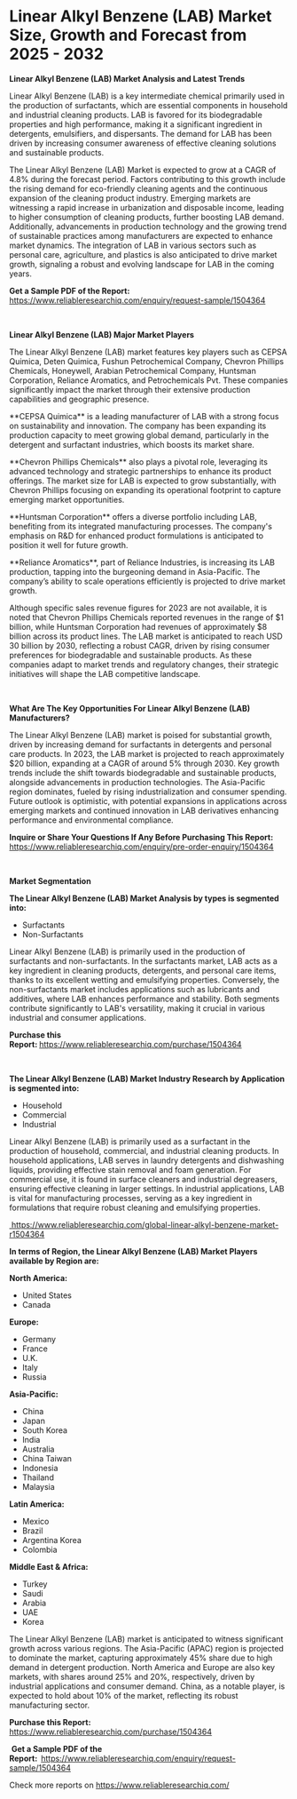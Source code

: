 <p><h1>Linear Alkyl Benzene (LAB) Market Size, Growth and Forecast from 2025 - 2032</h1></p><p><strong>Linear Alkyl Benzene (LAB) Market Analysis and Latest Trends</strong></p>
<p><p>Linear Alkyl Benzene (LAB) is a key intermediate chemical primarily used in the production of surfactants, which are essential components in household and industrial cleaning products. LAB is favored for its biodegradable properties and high performance, making it a significant ingredient in detergents, emulsifiers, and dispersants. The demand for LAB has been driven by increasing consumer awareness of effective cleaning solutions and sustainable products.</p><p>The Linear Alkyl Benzene (LAB) Market is expected to grow at a CAGR of 4.8% during the forecast period. Factors contributing to this growth include the rising demand for eco-friendly cleaning agents and the continuous expansion of the cleaning product industry. Emerging markets are witnessing a rapid increase in urbanization and disposable income, leading to higher consumption of cleaning products, further boosting LAB demand. Additionally, advancements in production technology and the growing trend of sustainable practices among manufacturers are expected to enhance market dynamics. The integration of LAB in various sectors such as personal care, agriculture, and plastics is also anticipated to drive market growth, signaling a robust and evolving landscape for LAB in the coming years.</p></p>
<p><strong>Get a Sample PDF of the Report:&nbsp;</strong> <a href="https://www.reliableresearchiq.com/enquiry/request-sample/1504364?utm_campaign=2335&utm_medium=2&utm_source=Github&utm_content=ia&utm_term=23032025&utm_id=linear-alkyl-benzene-lab">https://www.reliableresearchiq.com/enquiry/request-sample/1504364</a></p>
<p>&nbsp;</p>
<p><strong>Linear Alkyl Benzene (LAB) Major Market Players</strong></p>
<p><p>The Linear Alkyl Benzene (LAB) market features key players such as CEPSA Quimica, Deten Quimica, Fushun Petrochemical Company, Chevron Phillips Chemicals, Honeywell, Arabian Petrochemical Company, Huntsman Corporation, Reliance Aromatics, and Petrochemicals Pvt. These companies significantly impact the market through their extensive production capabilities and geographic presence.</p><p>**CEPSA Quimica** is a leading manufacturer of LAB with a strong focus on sustainability and innovation. The company has been expanding its production capacity to meet growing global demand, particularly in the detergent and surfactant industries, which boosts its market share.</p><p>**Chevron Phillips Chemicals** also plays a pivotal role, leveraging its advanced technology and strategic partnerships to enhance its product offerings. The market size for LAB is expected to grow substantially, with Chevron Phillips focusing on expanding its operational footprint to capture emerging market opportunities.</p><p>**Huntsman Corporation** offers a diverse portfolio including LAB, benefiting from its integrated manufacturing processes. The company's emphasis on R&D for enhanced product formulations is anticipated to position it well for future growth.</p><p>**Reliance Aromatics**, part of Reliance Industries, is increasing its LAB production, tapping into the burgeoning demand in Asia-Pacific. The company’s ability to scale operations efficiently is projected to drive market growth.</p><p>Although specific sales revenue figures for 2023 are not available, it is noted that Chevron Phillips Chemicals reported revenues in the range of $1 billion, while Huntsman Corporation had revenues of approximately $8 billion across its product lines. The LAB market is anticipated to reach USD 30 billion by 2030, reflecting a robust CAGR, driven by rising consumer preferences for biodegradable and sustainable products. As these companies adapt to market trends and regulatory changes, their strategic initiatives will shape the LAB competitive landscape.</p></p>
<p>&nbsp;</p>
<p><strong>What Are The Key Opportunities For Linear Alkyl Benzene (LAB) Manufacturers?</strong></p>
<p><p>The Linear Alkyl Benzene (LAB) market is poised for substantial growth, driven by increasing demand for surfactants in detergents and personal care products. In 2023, the LAB market is projected to reach approximately $20 billion, expanding at a CAGR of around 5% through 2030. Key growth trends include the shift towards biodegradable and sustainable products, alongside advancements in production technologies. The Asia-Pacific region dominates, fueled by rising industrialization and consumer spending. Future outlook is optimistic, with potential expansions in applications across emerging markets and continued innovation in LAB derivatives enhancing performance and environmental compliance.</p></p>
<p><strong>Inquire or Share Your Questions If Any Before Purchasing This Report:</strong> <a href="https://www.reliableresearchiq.com/enquiry/pre-order-enquiry/1504364?utm_campaign=2335&utm_medium=2&utm_source=Github&utm_content=ia&utm_term=23032025&utm_id=linear-alkyl-benzene-lab">https://www.reliableresearchiq.com/enquiry/pre-order-enquiry/1504364</a></p>
<p>&nbsp;</p>
<p><strong>Market Segmentation</strong></p>
<p><strong>The Linear Alkyl Benzene (LAB) Market Analysis by types is segmented into:</strong></p>
<p><ul><li>Surfactants</li><li>Non-Surfactants</li></ul></p>
<p><p>Linear Alkyl Benzene (LAB) is primarily used in the production of surfactants and non-surfactants. In the surfactants market, LAB acts as a key ingredient in cleaning products, detergents, and personal care items, thanks to its excellent wetting and emulsifying properties. Conversely, the non-surfactants market includes applications such as lubricants and additives, where LAB enhances performance and stability. Both segments contribute significantly to LAB's versatility, making it crucial in various industrial and consumer applications.</p></p>
<p><strong>Purchase this Report:&nbsp;</strong><a href="https://www.reliableresearchiq.com/purchase/1504364?utm_campaign=2335&utm_medium=2&utm_source=Github&utm_content=ia&utm_term=23032025&utm_id=linear-alkyl-benzene-lab">https://www.reliableresearchiq.com/purchase/1504364</a></p>
<p>&nbsp;</p>
<p><strong>The Linear Alkyl Benzene (LAB) Market Industry Research by Application is segmented into:</strong></p>
<p><ul><li>Household</li><li>Commercial</li><li>Industrial</li></ul></p>
<p><p>Linear Alkyl Benzene (LAB) is primarily used as a surfactant in the production of household, commercial, and industrial cleaning products. In household applications, LAB serves in laundry detergents and dishwashing liquids, providing effective stain removal and foam generation. For commercial use, it is found in surface cleaners and industrial degreasers, ensuring effective cleaning in larger settings. In industrial applications, LAB is vital for manufacturing processes, serving as a key ingredient in formulations that require robust cleaning and emulsifying properties.</p></p>
<p><a href="https://www.reliableresearchiq.com/global-linear-alkyl-benzene-market-r1504364?utm_campaign=2335&utm_medium=2&utm_source=Github&utm_content=ia&utm_term=23032025&utm_id=linear-alkyl-benzene-lab">&nbsp;https://www.reliableresearchiq.com/global-linear-alkyl-benzene-market-r1504364</a></p>
<p><strong>In terms of Region, the Linear Alkyl Benzene (LAB) Market Players available by Region are:</strong></p>
<p>
    <p> <strong> North America: </strong>
        <ul>
            <li>United States</li>
            <li>Canada</li>
        </ul>
        </p> 
    <p> <strong> Europe: </strong>
        <ul>
            <li>Germany</li>
            <li>France</li>
            <li>U.K.</li>
            <li>Italy</li>
            <li>Russia</li>
        </ul>
        </p> 
    <p> <strong> Asia-Pacific: </strong>
        <ul>
            <li>China</li>
            <li>Japan</li>
            <li>South Korea</li>
            <li>India</li>
            <li>Australia</li>
            <li>China Taiwan</li>
            <li>Indonesia</li>
            <li>Thailand</li>
            <li>Malaysia</li>
        </ul>
        </p> 
    <p> <strong> Latin America: </strong>
        <ul>
            <li>Mexico</li>
            <li>Brazil</li>
            <li>Argentina Korea</li>
            <li>Colombia</li>
        </ul>
        </p> 
    <p> <strong> Middle East & Africa: </strong>
        <ul>
            <li>Turkey</li>
            <li>Saudi</li>
            <li>Arabia</li>
            <li>UAE</li>
            <li>Korea</li>
        </ul>
    </p>
    </p>
<p><p>The Linear Alkyl Benzene (LAB) market is anticipated to witness significant growth across various regions. The Asia-Pacific (APAC) region is projected to dominate the market, capturing approximately 45% share due to high demand in detergent production. North America and Europe are also key markets, with shares around 25% and 20%, respectively, driven by industrial applications and consumer demand. China, as a notable player, is expected to hold about 10% of the market, reflecting its robust manufacturing sector.</p></p>
<p><strong>Purchase this Report: </strong><a href="https://www.reliableresearchiq.com/purchase/1504364?utm_campaign=2335&utm_medium=2&utm_source=Github&utm_content=ia&utm_term=23032025&utm_id=linear-alkyl-benzene-lab">https://www.reliableresearchiq.com/purchase/1504364</a></p>
<p>&nbsp;<strong>Get a Sample PDF of the Report:&nbsp;&nbsp;</strong><a href="https://www.reliableresearchiq.com/enquiry/request-sample/1504364?utm_campaign=2335&utm_medium=2&utm_source=Github&utm_content=ia&utm_term=23032025&utm_id=linear-alkyl-benzene-lab">https://www.reliableresearchiq.com/enquiry/request-sample/1504364</a></p>
<p><strong></strong></p>
<p>Check more reports on <a href="https://www.reliableresearchiq.com/?utm_campaign=2335&utm_medium=2&utm_source=Github&utm_content=ia&utm_term=23032025&utm_id=linear-alkyl-benzene-lab">https://www.reliableresearchiq.com/</a></p>